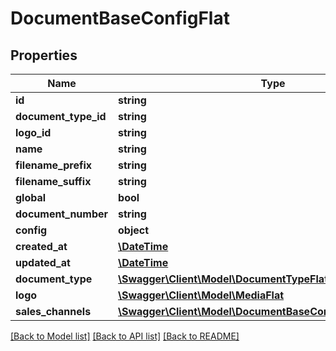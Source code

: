 # DocumentBaseConfigFlat

## Properties
Name | Type | Description | Notes
------------ | ------------- | ------------- | -------------
**id** | **string** |  | [optional] 
**document_type_id** | **string** |  | 
**logo_id** | **string** |  | [optional] 
**name** | **string** |  | 
**filename_prefix** | **string** |  | [optional] 
**filename_suffix** | **string** |  | [optional] 
**global** | **bool** |  | 
**document_number** | **string** |  | [optional] 
**config** | **object** |  | [optional] 
**created_at** | [**\DateTime**](\DateTime.md) |  | 
**updated_at** | [**\DateTime**](\DateTime.md) |  | [optional] 
**document_type** | [**\Swagger\Client\Model\DocumentTypeFlat**](DocumentTypeFlat.md) |  | 
**logo** | [**\Swagger\Client\Model\MediaFlat**](MediaFlat.md) |  | [optional] 
**sales_channels** | [**\Swagger\Client\Model\DocumentBaseConfigSalesChannelFlat**](DocumentBaseConfigSalesChannelFlat.md) |  | [optional] 

[[Back to Model list]](../../README.md#documentation-for-models) [[Back to API list]](../../README.md#documentation-for-api-endpoints) [[Back to README]](../../README.md)

